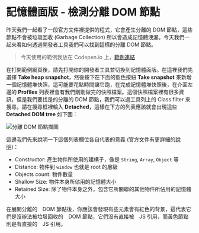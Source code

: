 # 記憶體面版 - 檢測分離 DOM 節點
昨天我們一起看了一段官方文件裡提供的程式，它會產生分離的 DOM 節點，這些節點不會被垃圾回收 (Garbage Collection) 所以會造成記憶體洩漏。今天我們一起來看如何透過開發者工具我們可以找到這樣的分離 DOM 節點。

> 今天使用的範例我放在 Codepen.io 上，[範例連結](https://codepen.io/konekoya/pen/vpyqby?editors=1010)

在打開範例網頁後，請先打開你的開發者工具並切換到記憶體面版。在這裡我們先選擇 **Take heap snapshot**，然後按下在下面的藍色按鈕 **Take snapshot**  來新增一個記憶體堆快照，這可能要花點時間讓它跑，在完成記憶體堆快照後，在介面左邊的 **Profiles** 列表裡會有我們剛剛做完的快照檔案。這個快照檔案裡有很多資訊，但是我們要找是的分離的 DOM 節點，我們可以過工具列上的 Class filter 來搜尋。請在搜尋框裡輸入 **Detached**，這樣在下方的列表應該就會出現這些 **Detached DOM tree** 如下圖：

![分離 DOM 節點擷圖]()

這邊我們先來說明一下這個列表欄位各自代表的意義 (官方文件有更詳細的[說明](https://developers.google.com/web/tools/chrome-devtools/memory-problems/heap-snapshots))：
- Constructor: 產生物件所使用的建構子，像是 `String`, `Array`, `Object` 等
- Distance: 物件到 `window` 也就是 root 的層級
- Objects count: 物件數量
- Shallow Size: 物件本身所佔用的記憶體大小
- Retained Size: 除了物件本身之外，包含它所關聯的其他物件所佔用的記憶體大小

在展開分離的　DOM 節點後，你應該會發現有些元素會有紅色的背景，這代表它們是沒辦法被垃圾回收的　DOM 節點，它們沒有直接被　JS 引用，而黃色節點則是有直接的　JS 引用。
